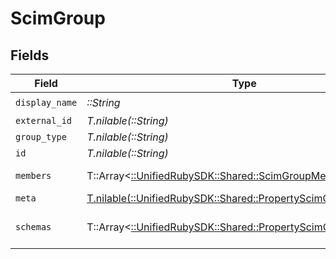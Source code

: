 # ScimGroup


## Fields

| Field                                                                                                           | Type                                                                                                            | Required                                                                                                        | Description                                                                                                     |
| --------------------------------------------------------------------------------------------------------------- | --------------------------------------------------------------------------------------------------------------- | --------------------------------------------------------------------------------------------------------------- | --------------------------------------------------------------------------------------------------------------- |
| `display_name`                                                                                                  | *::String*                                                                                                      | :heavy_check_mark:                                                                                              | N/A                                                                                                             |
| `external_id`                                                                                                   | *T.nilable(::String)*                                                                                           | :heavy_minus_sign:                                                                                              | N/A                                                                                                             |
| `group_type`                                                                                                    | *T.nilable(::String)*                                                                                           | :heavy_minus_sign:                                                                                              | N/A                                                                                                             |
| `id`                                                                                                            | *T.nilable(::String)*                                                                                           | :heavy_minus_sign:                                                                                              | N/A                                                                                                             |
| `members`                                                                                                       | T::Array<[::UnifiedRubySDK::Shared::ScimGroupMember](../../models/shared/scimgroupmember.md)>                   | :heavy_minus_sign:                                                                                              | An array of members                                                                                             |
| `meta`                                                                                                          | [T.nilable(::UnifiedRubySDK::Shared::PropertyScimGroupMeta)](../../models/shared/propertyscimgroupmeta.md)      | :heavy_minus_sign:                                                                                              | N/A                                                                                                             |
| `schemas`                                                                                                       | T::Array<[::UnifiedRubySDK::Shared::PropertyScimGroupSchemas](../../models/shared/propertyscimgroupschemas.md)> | :heavy_minus_sign:                                                                                              | Array of schema URIs                                                                                            |